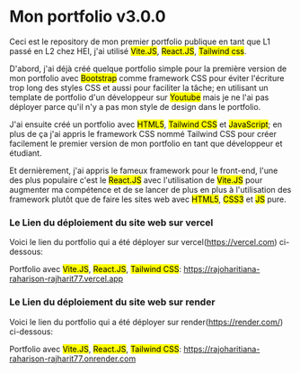# Mon portfolio v3.0.0
Ceci est le repository de mon premier portfolio publique en tant que L1 passé en L2 chez HEI, j'ai utilisé <mark>Vite.JS</mark>, <mark>React.JS</mark>, <mark>Tailwind css</mark>.

D'abord, j'ai déjà créé quelque portfolio simple pour la première version de mon portfolio avec <mark>Bootstrap</mark> comme framework CSS pour éviter l'écriture trop long des styles CSS et aussi pour faciliter la tâche; en utilisant un template de portfolio d'un développeur sur <mark>Youtube</mark> mais je ne l'ai pas déployer parce qu'il n'y a pas mon style de design dans le portfolio.

J'ai ensuite créé un portfolio avec <mark>HTML5</mark>, <mark>Tailwind CSS</mark> et <mark>JavaScript</mark>; en plus de ça j'ai appris le framework CSS nommé Tailwind CSS pour créer facilement le premier version de mon portfolio en tant que développeur et étudiant.

Et dernièrement, j'ai appris le fameux framework pour le front-end, l'une des plus populaire c'est le <mark>React.JS</mark> avec l'utilisation de <mark>Vite.JS</mark> pour augmenter ma compétence et de se lancer de plus en plus à l'utilisation des framework plutôt que de faire les sites web avec <mark>HTML5</mark>, <mark>CSS3</mark> et <mark>JS</mark> pure.

### Le Lien du déploiement du site web sur vercel
Voici le lien du portfolio qui a été déployer sur vercel(https://vercel.com) ci-dessous:

Portfolio avec <mark>Vite.JS</mark>, <mark>React.JS</mark>, <mark>Tailwind CSS</mark>: https://rajoharitiana-raharison-rajharit77.vercel.app

### Le Lien du déploiement du site web sur render
Voici le lien du portfolio qui a été déployer sur render(https://render.com/) ci-dessous:

Portfolio avec <mark>Vite.JS</mark>, <mark>React.JS</mark>, <mark>Tailwind CSS</mark>: https://rajoharitiana-raharison-rajharit77.onrender.com
